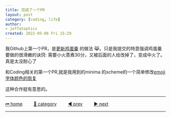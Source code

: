 ```yaml
---
title: 完成了一个PR
layout: post
category: [coding, life]
author: 
- jeffatoptics
created: 2022-05-06 Fri 15:29
---
```


我Github上第一个PR，是[更新鸡蛋羹](https://github.com/Anduin2017/HowToCook/pull/713) 的做法 😹。只是我提交的特意强调鸡蛋羹要做的很滑嫩的诀窍: 需要小火蒸煮30分，又被后面的人给改掉了，变成中火了。真是太没耐心了

和Coding相关的第一个PR,就是我用到的minima 的scheme的一个简单修改[emoji字体颜色的恢复](https://github.com/jekyll/minima/pull/654)

这种合作挺有意思的。



---

[⏮ home](../index.md) &nbsp; &nbsp; &nbsp; &nbsp; [🔀 category](../category.md) &nbsp; &nbsp; &nbsp; &nbsp; [◀️ prev](./2022-05-03-zettelkasten-note-taking.md) &nbsp; &nbsp; &nbsp; &nbsp; [▶️ next]()

---
